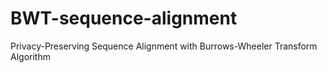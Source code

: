 # BWT-sequence-alignment
Privacy-Preserving Sequence Alignment with Burrows-Wheeler Transform Algorithm
